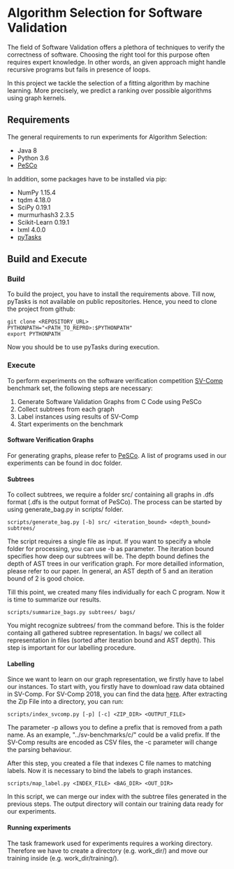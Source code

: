 # Algorithm Selection for Software Validation
The field of Software Validation offers a plethora of techniques to verify the correctness of software. Choosing the right tool for this purpose often requires
expert knowledge. In other words, an given approach might handle recursive
programs but fails in presence of loops.

In this project we tackle the selection of a fitting algorithm
by machine learning. More precisely, we predict a ranking over possible
algorithms using graph kernels.

## Requirements
The general requirements to run experiments for Algorithm Selection:
+ Java 8
+ Python 3.6
+ [PeSCo](https://github.com/cedricrupb/cpachecker)

In addition, some packages have to be installed via pip:
+ NumPy 1.15.4
+ tqdm 4.18.0
+ SciPy 0.19.1
+ murmurhash3 2.3.5
+ Scikit-Learn 0.19.1
+ lxml 4.0.0
+ [pyTasks](https://github.com/cedricrupb/pyTasks)


## Build and Execute

### Build
To build the project, you have to install the requirements above.
Till now, pyTasks is not available on public repositories. Hence,
you need to clone the project from github:
```cmdline
git clone <REPOSITORY_URL>
PYTHONPATH="<PATH_TO_REPRO>:$PYTHONPATH"
export PYTHONPATH
```
Now you should be to use pyTasks during execution.

### Execute
To perform experiments on the software verification competition [SV-Comp](https://sv-comp.sosy-lab.org) benchmark
set, the following steps are necessary:
1. Generate Software Validation Graphs from C Code using PeSCo
2. Collect subtrees from each graph
3. Label instances using results of SV-Comp
4. Start experiments on the benchmark

#### Software Verification Graphs
For generating graphs, please refer to [PeSCo](https://github.com/cedricrupb/cpachecker). A list of programs used in our experiments can be found in doc folder.

#### Subtrees
To collect subtrees, we require a folder src/ containing all graphs in .dfs format
(.dfs is the output format of PeSCo). The process can be started by using generate_bag.py in scripts/ folder.
```cmdline
scripts/generate_bag.py [-b] src/ <iteration_bound> <depth_bound> subtrees/
```
The script requires a single file as input. If you want to specify a whole folder
for processing, you can use -b as parameter. The iteration bound specifies how deep
our subtrees will be. The depth bound defines the depth of AST trees in our
verification graph. For more detailled information, please refer to our paper.
In general, an AST depth of 5 and an iteration bound of 2 is good choice.

Till this point, we created many files individually for each C program.
Now it is time to summarize our results.
```cmdline
scripts/summarize_bags.py subtrees/ bags/
```
You might recognize subtrees/ from the command before. This is the folder
containg all gathered subtree representation. In bags/ we collect all
representation in files (sorted after iteration bound and AST depth).
This step is important for our labelling procedure.

#### Labelling
Since we want to learn on our graph representation, we firstly have to label our
instances.
To start with, you firstly have to download raw data obtained in SV-Comp.
For SV-Comp 2018, you can find the data [here](https://sv-comp.sosy-lab.org/2018/results/results-verified/All-Raw.zip).
After extracting the Zip File into a directory, you can run:
```cmdline
scripts/index_svcomp.py [-p] [-c] <ZIP_DIR> <OUTPUT_FILE>
```
The parameter -p allows you to define a prefix that is removed from a path name.
As an example, "../sv-benchmarks/c/" could be a valid prefix. If the SV-Comp results
are encoded as CSV files, the -c parameter will change the parsing behaviour.

After this step, you created a file that indexes C file names to matching labels.
Now it is necessary to bind the labels to graph instances.
```cmdline
scripts/map_label.py <INDEX_FILE> <BAG_DIR> <OUT_DIR>
```
In this script, we can merge our index with the subtree files generated in the
previous steps. The output directory will contain our training data ready for our
experiments.

#### Running experiments
The task framework used for experiments requires a working directory.
Therefore we have to create a directory (e.g. work_dir/) and move our
training inside (e.g. work_dir/training/).

